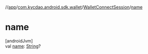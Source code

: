 //[app](../../../index.md)/[com.kycdao.android.sdk.wallet](../index.md)/[WalletConnectSession](index.md)/[name](name.md)

# name

[androidJvm]\
val [name](name.md): [String](https://kotlinlang.org/api/latest/jvm/stdlib/kotlin/-string/index.html)?
